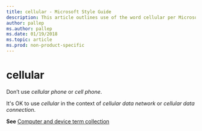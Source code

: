```yaml
---
title: cellular - Microsoft Style Guide
description: This article outlines use of the word cellular per Microsoft style guidelines.
author: pallep
ms.author: pallep
ms.date: 01/19/2018
ms.topic: article
ms.prod: non-product-specific
---
```


# cellular

Don’t use *cellular phone* or *cell phone*. 

It's OK to use *cellular* in the context of *cellular data network* or *cellular data connection*.

**See** [Computer and device term collection](~/a-z-word-list-term-collections/term-collections/computer-device-terms.md)
